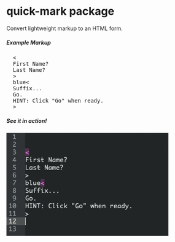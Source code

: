 # quick-mark package

Convert lightweight markup to an HTML form.

##### Example Markup

<pre>
  &lt;
  First Name?
  Last Name?
  &gt;
  blue&lt;
  Suffix...
  Go.
  HINT: Click "Go" when ready.
  &gt;
</pre>

##### See it in action!

![See it in action!](screenshot.gif)
